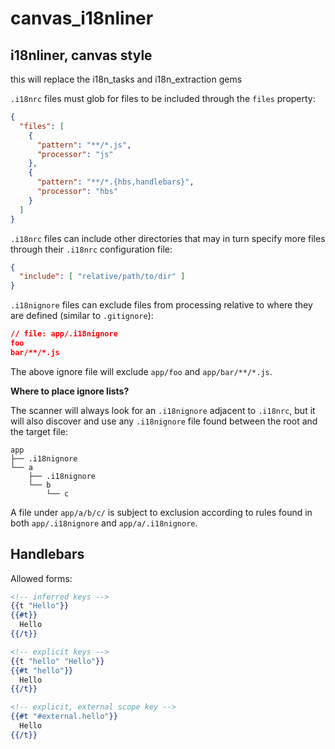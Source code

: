 # canvas_i18nliner

## i18nliner, canvas style

this will replace the i18n_tasks and i18n_extraction gems

`.i18nrc` files must glob for files to be included through the `files` property:

```json
{
  "files": [
    {
      "pattern": "**/*.js",
      "processor": "js"
    },
    {
      "pattern": "**/*.{hbs,handlebars}",
      "processor": "hbs"
    }
  ]
}
```

`.i18nrc` files can include other directories that may in turn specify more
files through their `.i18nrc` configuration file:

```json
{
  "include": [ "relative/path/to/dir" ]
}
```

`.i18nignore` files can exclude files from processing relative to where they
are defined (similar to `.gitignore`):

```json
// file: app/.i18nignore
foo
bar/**/*.js
```

The above ignore file will exclude `app/foo` and `app/bar/**/*.js`.

**Where to place ignore lists?**

The scanner will always look for an `.i18nignore` adjacent to `.i18nrc`, but it
will also discover and use any `.i18nignore` file found between the root
and the target file:

```
app
├── .i18nignore
└── a
    ├── .i18nignore
    └── b
        └── c
```

A file under `app/a/b/c/` is subject to exclusion according to rules found in
both `app/.i18nignore` and `app/a/.i18nignore`.

## Handlebars

Allowed forms:

```handlebars
<!-- inferred keys -->
{{t "Hello"}}
{{#t}}
  Hello
{{/t}}

<!-- explicit keys -->
{{t "hello" "Hello"}}
{{#t "hello"}}
  Hello
{{/t}}

<!-- explicit, external scope key -->
{{#t "#external.hello"}}
  Hello
{{/t}}
```